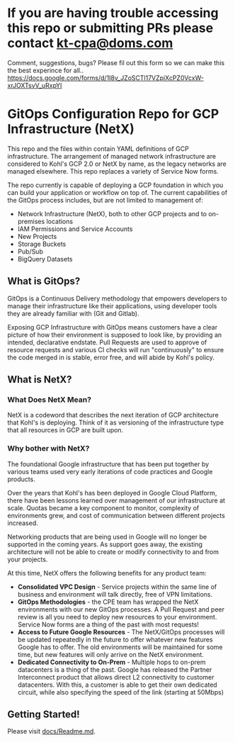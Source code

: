 # If you are having trouble accessing this repo or submitting PRs please contact kt-cpa@doms.com #
Comment, suggestions, bugs? Please fil out this form so we can make this the best experince for all..
https://docs.google.com/forms/d/1I8v_JZoSCTl17VZpiXcPZ0VcxW-xrJOXTsvV_uRxpYI

# GitOps Configuration Repo for GCP Infrastructure (NetX)

This repo and the files within contain YAML definitions of GCP infrastructure.  The arrangement of managed network infrastructure are considered to Kohl's GCP 2.0 or NetX by name, as the legacy networks are managed elsewhere.  This repo replaces a variety of Service Now forms.

The repo currently is capable of deploying a GCP foundation in which you can build your application or workflow on top of.  The current capabilities of the GitOps process includes, but are not limited to management of:

- Network Infrastructure (NetX), both to other GCP projects and to on-premises locations
- IAM Permissions and Service Accounts
- New Projects
- Storage Buckets
- Pub/Sub
- BigQuery Datasets 

## What is GitOps?

GitOps is a Continuous Delivery methodology that empowers developers to manage their infrastructure like their applications, using developer tools they are already familiar with (Git and Gitlab).

Exposing GCP Infrastructure with GitOps means customers have a clear picture of how their environment is supposed to look like, by providing an intended, declarative endstate.  Pull Requests are used to approve of resource requests and various CI checks will run "continuously" to ensure the code merged in is stable, error free, and will abide by Kohl's policy. 

## What is NetX?

### What Does NetX Mean?

NetX is a codeword that describes the next iteration of GCP architecture that Kohl's is deploying.  Think of it as versioning of the infrastructure type that all resources in GCP are built upon.

### Why bother with NetX?

The foundational Google infrastructure that has been put together by various teams used very early iterations of code practices and Google products.  

Over the years that Kohl's has been deployed in Google Cloud Platform, there have been lessons learned over management of our infrastructure at scale.  Quotas became a key component to monitor, complexity of environments grew, and cost of communication between different projects increased.

Networking products that are being used in Google will no longer be supported in the coming years.  As support goes away, the existing architecture will not be able to create or modify connectivity to and from your projects.

At this time, NetX offers the following benefits for any product team:

- **Consolidated VPC Design** - Service projects within the same line of business and environment will talk directly, free of VPN limitations.
- **GitOps Methodologies** - the CPE team has wrapped the NetX environments with our new GitOps processes.  A Pull Request and peer review is all you need to deploy new resources to your environment.  Service Now forms are a thing of the past with most requests!
- **Access to Future Google Resources** - The NetX/GitOps processes will be updated repeatedly in the future to offer whatever new features Google has to offer.  The old environments will be maintained for some time, but new features will only arrive on the NetX environment.
- **Dedicated Connectivity to On-Prem** - Multiple hops to on-prem datacenters is a thing of the past.  Google has released the Partner Interconnect product that allows direct L2 connectivity to customer datacenters.  With this, a customer is able to get their own dedicated circuit, while also specifying the speed of the link (starting at 50Mbps) 

## Getting Started!

Please visit [docs/Readme.md](https://gitlab.com/doms/infra/platform_enablement/cloud-config/gcp-config/-/blob/main/docs/Readme.md).
<!-- 
## Structure


```bash
├── environment-vars # Not applicable to current repo features
│   ├── LOB-ABBRV
│   │   ├── ops|sbx|lle|hle|prd
│   │   ├── ...
│   │   └── ...
├── global-vars # variables to be tracked or applied globally
│   ├── global-firewall.yml
│   └── route-vars.yml
├── lob-vars # variables to be applied to a line of business
│   ├── LOB-ABBRV
│   │   └── lob-firewall.yml
│   └── ...
└── project-vars # Project/VPC specific variables
    ├── PROJECT-NAME01
    │   ├── project.yml
    │   ├── VPC1-NAME-firewall.yml
    │   ├── VPC1-NAME-interconnect.yml
    │   ├── VPC1-NAME-network.yml
    │   ├── VPC1-NAME-networkpeering.yml
    │   ├── VPC1-NAME-subnetwork-gke.yml
    │   ├── VPC1-NAME-subnetwork-std.yml
    │   ├── VPC2-NAME-firewall.yml
    │   ├── VPC2-NAME-interconnect.yml
    │   ├── VPC2-NAME-network.yml
    │   ├── VPC2-NAME-networkpeering.yml
    │   ├── VPC2-NAME-subnetwork-gke.yml
    │   ├── VPC2-NAME-subnetwork-std.yml
    │   └── ...
    └── ...
``` -->
